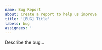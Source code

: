```yaml
---
name: Bug Report
about: Create a report to help us improve
title: '[BUG] Title'
labels: bug
assignees: ''
---
```


Describe the bug...
